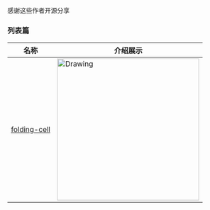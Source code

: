 感谢这些作者开源分享
### 列表篇
名称  | 介绍展示
:---: | --- 
[folding-cell](https://github.com/Ramotion/folding-cell)  |  <img src="https://github.com/Ramotion/folding-cell/raw/master/Screenshots/folding-cell.gif" alt="Drawing" width="320px" /> 
